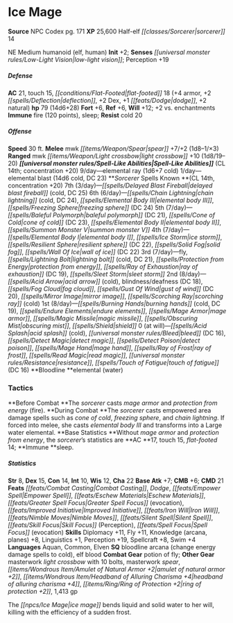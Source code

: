 ﻿---
cssclass: [monsters]
title1: Ice Mage
title2: Ice Mage
CR: 13
sources:
- name: NPC Codex
  page: 171
  link: http://paizo.com/products/btpy8v3a?Pathfinder-Roleplaying-Game-NPC-Codex
XP: 25600
race: Half-elf
classes:
- sorcerer 14
alignment: NE
size: Medium
type: humanoid
subtypes:
- elf
- human
initiative:
  bonus: 2
senses:
  low-light vision: true
AC:
  AC: 21
  touch: 15
  flat_footed: 18
  components:
    armor: 4
    deflection: 2
    dex: 2
    dodge: 1
    natural: 2
HP:
  HP: 79
  long: 14d6+28
saves:
  fort: 6
  ref: 6
  will: 12
  other: +2 vs. enchantments
immunities:
- fire (120 points)
- sleep
resistances:
  cold: 20
speeds:
  base: 30
attacks:
  melee:
  - - text: mwk spear +7/+2 (1d8-1/×3)
      entries:
      - - damage: 1d8-1
          crit_multiplier: 3
      attack: mwk spear
      bonus:
      - 7
      - 2
  ranged:
  - - text: mwk light crossbow +10 (1d8/19-20)
      entries:
      - - damage: 1d8
          crit_range: 19-20
      attack: mwk light crossbow
      bonus:
      - 10
spell_like_abilities:
  entries:
  - name: elemental ray
    source: default
    freq: 9/day
    other: 1d6+7 cold
  - name: elemental blast
    source: default
    freq: 1/day
    other: 14d6 cold
    DC: 23
  sources:
  - name: default
    CL: 14
    concentration: 20
spells:
  entries:
  - name: delayed blast fireball
    source: Sorcerer
    level: 7
    other: cold
    DC: 25
  - name: chain lightning
    source: Sorcerer
    level: 6
    other: cold
    DC: 24
  - name: elemental body III
    source: Sorcerer
    level: 6
  - name: freezing sphere
    source: Sorcerer
    level: 6
    DC: 24
  - name: baleful polymorph
    source: Sorcerer
    level: 5
    DC: 21
  - name: cone of cold
    source: Sorcerer
    level: 5
    DC: 23
  - name: elemental body II
    source: Sorcerer
    level: 5
  - name: summon monster V
    source: Sorcerer
    level: 5
  - name: elemental body I
    source: Sorcerer
    level: 4
  - name: ice storm
    source: Sorcerer
    level: 4
  - name: resilient sphere
    source: Sorcerer
    level: 4
    DC: 22
  - name: solid fog
    source: Sorcerer
    level: 4
  - name: wall of ice
    source: Sorcerer
    level: 4
    DC: 22
  - name: fly
    source: Sorcerer
    level: 3
  - name: lightning bolt
    source: Sorcerer
    level: 3
    other: cold
    DC: 21
  - name: protection from energy
    source: Sorcerer
    level: 3
  - name: ray of exhaustion
    source: Sorcerer
    level: 3
    DC: 19
  - name: sleet storm
    source: Sorcerer
    level: 3
  - name: acid arrow
    source: Sorcerer
    level: 2
    other: cold
  - name: blindness/deafness
    source: Sorcerer
    level: 2
    DC: 18
  - name: fog cloud
    source: Sorcerer
    level: 2
  - name: gust of wind
    source: Sorcerer
    level: 2
    DC: 20
  - name: mirror image
    source: Sorcerer
    level: 2
  - name: scorching ray
    source: Sorcerer
    level: 2
    other: cold
  - name: burning hands
    source: Sorcerer
    level: 1
    other: cold
    DC: 19
  - name: endure elements
    source: Sorcerer
    level: 1
  - name: mage armor
    source: Sorcerer
    level: 1
  - name: magic missile
    source: Sorcerer
    level: 1
  - name: obscuring mist
    source: Sorcerer
    level: 1
  - name: shield
    source: Sorcerer
    level: 1
  - name: acid splash
    source: Sorcerer
    level: 0
    other: cold
  - name: bleed
    source: Sorcerer
    level: 0
    DC: 16
  - name: detect magic
    source: Sorcerer
    level: 0
  - name: detect poison
    source: Sorcerer
    level: 0
  - name: mage hand
    source: Sorcerer
    level: 0
  - name: ray of frost
    source: Sorcerer
    level: 0
  - name: read magic
    source: Sorcerer
    level: 0
  - name: resistance
    source: Sorcerer
    level: 0
  - name: touch of fatigue
    source: Sorcerer
    level: 0
    DC: 16
  sources:
  - name: Sorcerer
    type: known
    CL: 14
    concentration: 20
    slots:
      7: 3
      6: 6
      5: 7
      4: 7
      3: 7
      2: 8
      1: 8
      0: at-will
    bloodline: elemental (water)
tactics:
  Before Combat: The sorcerer casts mage armor and protection from energy (fire).
  During Combat: The sorcerer casts empowered area damage spells such as cone of cold,
    freezing sphere, and chain lightning. If forced into melee, she casts elemental
    body III and transforms into a Large water elemental.
  Base Statistics: Without mage armor and protection from energy, the sorcerer's statistics
    are AC 17, touch 15, flat-footed 14; Immune sleep.
ability_scores:
  STR: 8
  DEX: 15
  CON: 14
  INT: 10
  WIS: 12
  CHA: 22
BAB: 7
CMB: 6
CMD: 21
feats:
- name: Combat Casting
- name: Dodge
- name: Empower Spell
- name: Eschew Materials
- name: Greater Spell Focus (evocation)
- name: Improved Initiative
- name: Iron Will
- name: Nimble Moves
- name: Silent Spell
- name: Skill Focus (Perception)
- name: Spell Focus (evocation)
skills:
  Diplomacy: 11
  Fly: 11
  Knowledge (arcana): 8
  Knowledge (planes): 8
  Linguistics: 1
  Perception: 19
  Spellcraft: 8
  Swim: 4
languages:
- Aquan
- Common
- Elven
special_qualities:
- bloodline arcana (change energy damage spells to cold)
- elf blood
gear:
  combat:
  - potion of fly
  other:
  - masterwork light crossbow with 10 bolts
  - masterwork spear
  - amulet of natural armor +2
  - headband of alluring charisma +4
  - ring of protection +2
  - 1,413 gp
desc_long: The ice mage bends liquid and solid water to her will, killing with the
  efficiency of a sudden frost.

---

# Ice Mage

**Source** NPC Codex pg. 171
**XP** 25,600
Half-elf _[[classes/Sorcerer|sorcerer]]_ 14

NE Medium humanoid (elf, human)
**Init** +2; **Senses** _[[universal monster rules/Low-Light Vision|low-light vision]]_; Perception +19

##### Defense

**AC** 21, touch 15, _[[conditions/Flat-Footed|flat-footed]]_ 18 (+4 armor, +2 _[[spells/Deflection|deflection]]_, +2 Dex, +1 _[[feats/Dodge|dodge]]_, +2 natural)
**hp** 79 (14d6+28)
**Fort** +6, **Ref** +6, **Will** +12; +2 vs. enchantments
**Immune** fire (120 points), sleep; **Resist** cold 20

##### Offense
**Speed** 30 ft.
**Melee** mwk _[[items/Weapon/Spear|spear]]_ +7/+2 (1d8–1/×3)
**Ranged** mwk _[[items/Weapon/Light crossbow|light crossbow]]_ +10 (1d8/19–20)
**_[[universal monster rules/Spell-Like Abilities|Spell-Like Abilities]]_** (CL 14th; concentration +20)
9/day—elemental ray (1d6+7 cold)
1/day—elemental blast (14d6 cold, DC 23)
**_Sorcerer_ Spells Known **(CL 14th, concentration +20)
7th (3/day)—_[[spells/Delayed Blast Fireball|delayed blast fireball]]_ (cold, DC 25)
6th (6/day)—_[[spells/Chain Lightning|chain lightning]]_ (cold, DC 24), _[[spells/Elemental Body III|elemental body III]]_, _[[spells/Freezing Sphere|freezing sphere]]_ (DC 24)
5th (7/day)—_[[spells/Baleful Polymorph|baleful polymorph]]_ (DC 21), _[[spells/Cone of Cold|cone of cold]]_ (DC 23), _[[spells/Elemental Body II|elemental body II]]_, _[[spells/Summon Monster V|summon monster V]]_
4th (7/day)—_[[spells/Elemental Body I|elemental body I]]_, _[[spells/Ice Storm|ice storm]]_, _[[spells/Resilient Sphere|resilient sphere]]_ (DC 22), _[[spells/Solid Fog|solid fog]]_, _[[spells/Wall Of Ice|wall of ice]]_ (DC 22)
3rd (7/day)—fly, _[[spells/Lightning Bolt|lightning bolt]]_ (cold, DC 21), _[[spells/Protection from Energy|protection from energy]]_, _[[spells/Ray of Exhaustion|ray of exhaustion]]_ (DC 19), _[[spells/Sleet Storm|sleet storm]]_
2nd (8/day)—_[[spells/Acid Arrow|acid arrow]]_ (cold), blindness/deafness (DC 18), _[[spells/Fog Cloud|fog cloud]]_, _[[spells/Gust Of Wind|gust of wind]]_ (DC 20), _[[spells/Mirror Image|mirror image]]_, _[[spells/Scorching Ray|scorching ray]]_ (cold)
1st (8/day)—_[[spells/Burning Hands|burning hands]]_ (cold, DC 19), _[[spells/Endure Elements|endure elements]]_, _[[spells/Mage Armor|mage armor]]_, _[[spells/Magic Missile|magic missile]]_, _[[spells/Obscuring Mist|obscuring mist]]_, _[[spells/Shield|shield]]_
0 (at will)—_[[spells/Acid Splash|acid splash]]_ (cold), _[[universal monster rules/Bleed|bleed]]_ (DC 16), _[[spells/Detect Magic|detect magic]]_, _[[spells/Detect Poison|detect poison]]_, _[[spells/Mage Hand|mage hand]]_, _[[spells/Ray of Frost|ray of frost]]_, _[[spells/Read Magic|read magic]]_, _[[universal monster rules/Resistance|resistance]]_, _[[spells/Touch of Fatigue|touch of fatigue]]_ (DC 16)
**Bloodline **elemental (water)

### Tactics

**Before Combat **The _sorcerer_ casts _mage armor_ and _protection from energy_ (fire).
**During Combat **The _sorcerer_ casts empowered area damage spells such as _cone of cold_, _freezing sphere_, and _chain lightning_. If forced into melee, she casts _elemental body III_ and transforms into a Large water elemental.
**Base Statistics **Without _mage armor_ and _protection from energy_, the _sorcerer_’s statistics are **AC **17, touch 15, _flat-footed_ 14; **Immune **sleep.

##### Statistics
**Str** 8, **Dex** 15, **Con** 14, **Int** 10, **Wis** 12, **Cha** 22
**Base Atk** +7; **CMB** +6; **CMD** 21
**Feats** _[[feats/Combat Casting|Combat Casting]]_, _Dodge_, _[[feats/Empower Spell|Empower Spell]]_, _[[feats/Eschew Materials|Eschew Materials]]_, _[[feats/Greater Spell Focus|Greater Spell Focus]]_ (evocation), _[[feats/Improved Initiative|Improved Initiative]]_, _[[feats/Iron Will|Iron Will]]_, _[[feats/Nimble Moves|Nimble Moves]]_, _[[feats/Silent Spell|Silent Spell]]_, _[[feats/Skill Focus|Skill Focus]]_ (Perception), _[[feats/Spell Focus|Spell Focus]]_ (evocation)
**Skills** Diplomacy +11, Fly +11, Knowledge (arcana, planes) +8, Linguistics +1, Perception +19, Spellcraft +8, Swim +4
**Languages** Aquan, Common, Elven
**SQ** bloodline arcana (change energy damage spells to cold), elf blood
**Combat Gear** potion of fly; **Other Gear** masterwork _light crossbow_ with 10 bolts, masterwork _spear_, _[[items/Wondrous Item/Amulet of Natural Armor +2|amulet of natural armor +2]]_, _[[items/Wondrous Item/Headband of Alluring Charisma +4|headband of alluring charisma +4]]_, _[[items/Ring/Ring of Protection +2|ring of protection +2]]_, 1,413 gp

The _[[npcs/Ice Mage|ice mage]]_ bends liquid and solid water to her will, killing with the efficiency of a sudden frost.